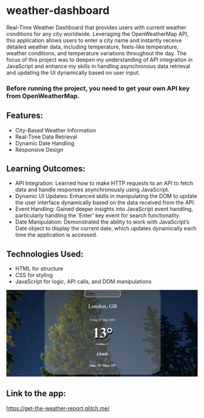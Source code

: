 # weather-dashboard
Real-Time Weather Dashboard that provides users with current weather conditions for any city worldwide. Leveraging the OpenWeatherMap API, this application allows users to enter a city name and instantly receive detailed weather data, including temperature, feels-like temperature, weather conditions, and temperature variations throughout the day. The focus of this project was to deepen my understanding of API integration in JavaScript and enhance my skills in handling asynchronous data retrieval and updating the UI dynamically based on user input.

### Before running the project, you need to get your own API key from OpenWeatherMap.

## Features:
* City-Based Weather Information
* Real-Time Data Retrieval
* Dynamic Date Handling
* Responsive Design

## Learning Outcomes:
* API Integration: Learned how to make HTTP requests to an API to fetch data and handle responses asynchronously using JavaScript.
* Dynamic UI Updates: Enhanced skills in manipulating the DOM to update the user interface dynamically based on the data received from the API.
* Event Handling: Gained deeper insights into JavaScript event handling, particularly handling the 'Enter' key event for search functionality.
* Date Manipulation: Demonstrated the ability to work with JavaScript’s Date object to display the current date, which updates dynamically each time the application is accessed.

## Technologies Used:
* HTML for structure
* CSS for styling
* JavaScript for logic, API calls, and DOM manipulations

![alt text](image.png)

## Link to the app:
https://get-the-weather-report.glitch.me/